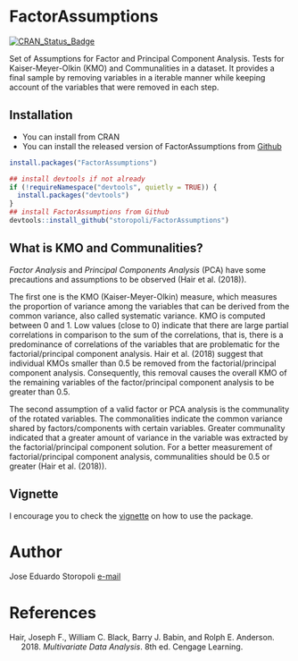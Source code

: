 
<!-- README.md is generated from README.Rmd. Please edit that file -->

# FactorAssumptions

[![CRAN\_Status\_Badge](http://www.r-pkg.org/badges/version/FactorAssumptions)](https://cran.r-project.org/package=FactorAssumptions)

Set of Assumptions for Factor and Principal Component Analysis. Tests
for Kaiser-Meyer-Olkin (KMO) and Communalities in a dataset. It provides
a final sample by removing variables in a iterable manner while keeping
account of the variables that were removed in each step.

## Installation

  - You can install from CRAN
  - You can install the released version of FactorAssumptions from
    [Github](https://github.com/storopoli/FactorAssumptions)

<!-- end list -->

``` r
install.packages("FactorAssumptions")

## install devtools if not already
if (!requireNamespace("devtools", quietly = TRUE)) {
  install.packages("devtools")
}
## install FactorAssumptions from Github
devtools::install_github("storopoli/FactorAssumptions")
```

## What is KMO and Communalities?

*Factor Analysis* and *Principal Components Analysis* (PCA) have some
precautions and assumptions to be observed (Hair et al. (2018)).

The first one is the KMO (Kaiser-Meyer-Olkin) measure, which measures
the proportion of variance among the variables that can be derived from
the common variance, also called systematic variance. KMO is computed
between 0 and 1. Low values (close to 0) indicate that there are large
partial correlations in comparison to the sum of the correlations, that
is, there is a predominance of correlations of the variables that are
problematic for the factorial/principal component analysis. Hair et al.
(2018) suggest that individual KMOs smaller than 0.5 be removed from the
factorial/principal component analysis. Consequently, this removal
causes the overall KMO of the remaining variables of the
factor/principal component analysis to be greater than 0.5.

The second assumption of a valid factor or PCA analysis is the
communality of the rotated variables. The commonalities indicate the
common variance shared by factors/components with certain variables.
Greater communality indicated that a greater amount of variance in the
variable was extracted by the factorial/principal component solution.
For a better measurement of factorial/principal component analysis,
communalities should be 0.5 or greater (Hair et al. (2018)).

## Vignette

I encourage you to check the [vignette](doc/vignette.Rmd) on how to use
the package.

# Author

Jose Eduardo Storopoli [e-mail](mailto:thestoropoli@gmail.com)

# References

<div id="refs" class="references hanging-indent">

<div id="ref-hair2018">

Hair, Joseph F., William C. Black, Barry J. Babin, and Rolph E.
Anderson. 2018. *Multivariate Data Analysis*. 8th ed. Cengage Learning.

</div>

</div>
